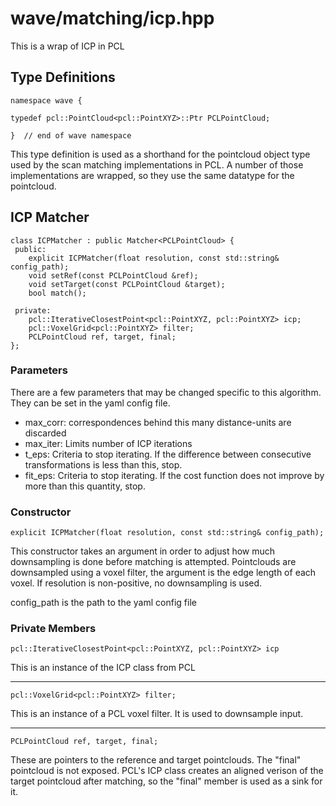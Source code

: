 # wave/matching/icp.hpp

This is a wrap of ICP in PCL

## Type Definitions

    namespace wave {

    typedef pcl::PointCloud<pcl::PointXYZ>::Ptr PCLPointCloud;

    }  // end of wave namespace

This type definition is used as a shorthand for the pointcloud object type used
by the scan matching implementations in PCL. A number of those implementations are
wrapped, so they use the same datatype for the pointcloud.

## ICP Matcher

    class ICPMatcher : public Matcher<PCLPointCloud> {
     public:
        explicit ICPMatcher(float resolution, const std::string& config_path);
        void setRef(const PCLPointCloud &ref);
        void setTarget(const PCLPointCloud &target);
        bool match();

     private:
        pcl::IterativeClosestPoint<pcl::PointXYZ, pcl::PointXYZ> icp;
        pcl::VoxelGrid<pcl::PointXYZ> filter;
        PCLPointCloud ref, target, final;
    };


### Parameters

There are a few parameters that may be changed specific to this algorithm. They
can be set in the yaml config file.

* max_corr: correspondences behind this many distance-units are
discarded
* max_iter: Limits number of ICP iterations
* t_eps: Criteria to stop iterating. If the difference between consecutive transformations is less than this, stop.
* fit_eps: Criteria to stop iterating. If the cost function does
not improve by more than this quantity, stop.

### Constructor

    explicit ICPMatcher(float resolution, const std::string& config_path);

This constructor takes an argument in order to adjust how much downsampling is
done before matching is attempted. Pointclouds are downsampled using a voxel filter,
the argument is the edge length of each voxel. If resolution is non-positive,
no downsampling is used.

config_path is the path to the yaml config file

### Private Members

    pcl::IterativeClosestPoint<pcl::PointXYZ, pcl::PointXYZ> icp

This is an instance of the ICP class from PCL

---

    pcl::VoxelGrid<pcl::PointXYZ> filter;

This is an instance of a PCL voxel filter. It is used to downsample input.

---

    PCLPointCloud ref, target, final;

These are pointers to the reference and target pointclouds. The "final" pointcloud
is not exposed. PCL's ICP class creates an aligned verison of the target pointcloud
after matching, so the "final" member is used as a sink for it.
